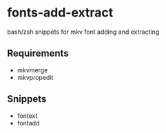 # fonts-add-extract
bash/zsh snippets for mkv font adding and extracting

## Requirements

- mkvmerge
- mkvpropedit 

## Snippets

- fontext
- fontadd

